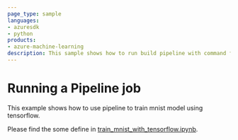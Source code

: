 ```yaml
---
page_type: sample
languages:
- azuresdk
- python
products:
- azure-machine-learning
description: This sample shows how to run build pipeline with command function.
---
```


# Running a Pipeline job
This example shows how to use pipeline to train mnist model using tensorflow.

Please find the some define in [train_mnist_with_tensorflow.ipynb](train_mnist_with_tensorflow.ipynb).
